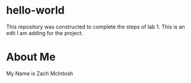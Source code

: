 # hello-world
This repository was constructed to complete the steps of lab 1.
This is an edit I am adding for the project.
# About Me

My Name is Zach McIntosh